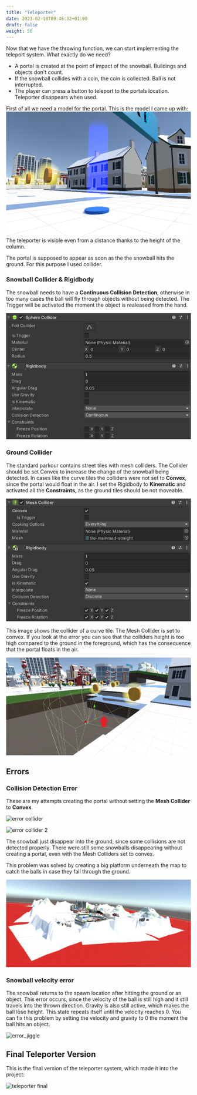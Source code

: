 ```yaml
---
title: "Teleporter"
date: 2023-02-18T09:46:32+01:00
draft: false
weight: 50
---
```


Now that we have the throwing function, we can start implementing the teleport system.
What exactly do we need?

* A portal is created at the point of impact of the snowball. Buildings and objects don't count.
* If the snowball collides with a coin, the coin is collected. Ball is not interrupted.
* The player can press a button to teleport to the portals location. Teleporter disappears when used.

First of all we need a model for the portal. This is the model I came up with:<br>
![teleporter](https://raw.githubusercontent.com/Lithanel/Lithanel_page/master/images/teleporter/teleporter.png)<br>
The teleporter is visible even from a distance thanks to the height of the column.

The portal is supposed to appear as soon as the the snowball hits the ground. For this purpose I used collider.

### Snowball Collider & Rigidbody
The snowball needs to have a **Continuous Collision Detection**, otherwise in too many cases the ball will fly through objects without being detected.
The Trigger will be activated the moment the object is realeased from the hand.<br>

![snowball collider](https://raw.githubusercontent.com/Lithanel/Lithanel_page/master/images/teleporter/ball_collider.png)<br>

### Ground Collider
The standard parkour contains street tiles with mesh colliders. The Collider should be set Convex to increase the change of the snowball being detected.
In cases like the curve tiles the colliders were not set to **Convex**, since the portal would float in the air.
I set the Rigidbody to **Kinematic** and activated all the **Constraints**, as the ground tiles should be not moveable. <br>

![street collider](https://raw.githubusercontent.com/Lithanel/Lithanel_page/master/images/teleporter/street_collider.png)<br>

This image shows the collider of a curve tile. The Mesh Collider is set to convex. 
If you look at the error you can see that the colliders height is too high compared to the ground in the foreground,
which has the consequence that the portal floats in the air.<br>

![convex collider](https://raw.githubusercontent.com/Lithanel/Lithanel_page/master/images/teleporter/convex_collider.png)<br>

## Errors
### Collision Detection Error
These are my attempts creating the portal without setting the **Mesh Collider** to **Convex**.<br>

![error collider](https://raw.githubusercontent.com/Lithanel/Lithanel_page/master/images/teleporter/error_convex.gif)<br>

![error collider 2](https://raw.githubusercontent.com/Lithanel/Lithanel_page/master/images/teleporter/error_convex_2.gif)<br>


The snowball just disappear into the ground, since some collisions are not detected properly.
There were still some snowballs disappearing without creating a portal, even with the Mesh Colliders set to convex.

This problem was solved by creating a big platform underneath the map to catch the balls in case they fall through the ground.<br>

![platform](https://raw.githubusercontent.com/Lithanel/Lithanel_page/master/images/teleporter/platform.png)<br>

### Snowball velocity error

The snowball returns to the spawn location after hitting the ground or an object. 
This error occurs, since the velocity of the ball is still high and it still travels into the thrown direction.
Gravity is also still active, which makes the ball lose height. This state repeats itself until the velocity reaches 0.
You can fix this problem by setting the velocity and gravity to 0 the moment the ball hits an object.<br>

![error_jiggle](https://raw.githubusercontent.com/Lithanel/Lithanel_page/master/images/teleporter/error_jiggle.gif)<br>

## Final Teleporter Version

This is the final version of the teleporter system, which made it into the project: <br>

![teleporter final](https://raw.githubusercontent.com/Lithanel/Lithanel_page/master/images/teleporter/teleporting.gif)<br>